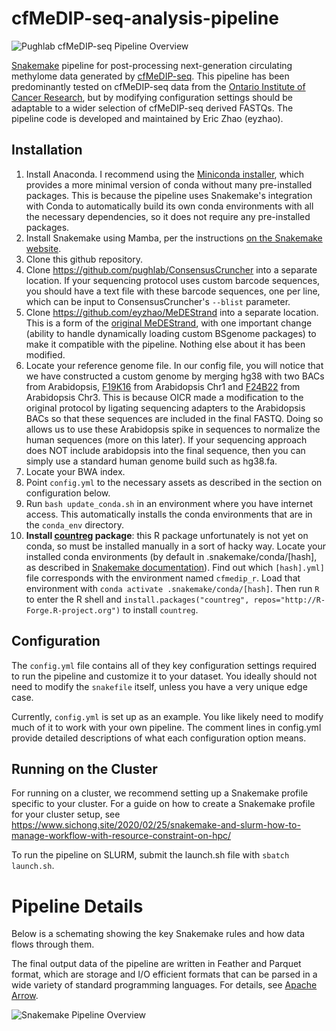 # cfMeDIP-seq-analysis-pipeline
![Pughlab cfMeDIP-seq Pipeline Overview](https://github.com/pughlab/cfMeDIP-seq-analysis-pipeline/raw/master/images/pughlab-cfmedip-pipeline.png)

[Snakemake](https://snakemake.readthedocs.io/en/stable/) pipeline for post-processing next-generation
circulating methylome data generated by [cfMeDIP-seq](https://www.nature.com/articles/s41596-019-0202-2).
This pipeline has been predominantly tested on cfMeDIP-seq data from the [Ontario Institute of Cancer Research](https://oicr.on.ca/),
but by modifying configuration settings should be adaptable to a wider selection of cfMeDIP-seq derived FASTQs.
The pipeline code is developed and maintained by Eric Zhao (eyzhao).

## Installation

1. Install Anaconda. I recommend using the [Miniconda installer](https://docs.conda.io/en/latest/miniconda.html), which provides a more minimal version of conda without many pre-installed packages. This is because the pipeline uses Snakemake's integration with Conda to automatically build its own conda environments with all the necessary dependencies, so it does not require any pre-installed packages.
2. Install Snakemake using Mamba, per the instructions [on the Snakemake website](https://snakemake.readthedocs.io/en/stable/getting_started/installation.html).
3. Clone this github repository.
4. Clone https://github.com/pughlab/ConsensusCruncher into a separate location. If your sequencing protocol uses custom barcode sequences, you should have a text file with these barcode sequences, one per line, which can be input to ConsensusCruncher's `--blist` parameter.
5. Clone https://github.com/eyzhao/MeDEStrand into a separate location. This is a form of the [original MeDEStrand](https://github.com/jxu1234/MeDEStrand), with one important change (ability to handle dynamically loading custom BSgenome packages) to make it compatible with the pipeline. Nothing else about it has been modified.
6. Locate your reference genome file. In our config file, you will notice that we have constructed a custom genome by merging hg38 with two BACs from Arabidopsis, [F19K16](https://www.arabidopsis.org/servlets/TairObject?type=assembly_unit&id=362) from Arabidopsis Chr1 and [F24B22](https://www.arabidopsis.org/servlet/TairObject?type=AssemblyUnit&name=F24B22) from Arabidopsis Chr3. This is because OICR made a modification to the original protocol by ligating sequencing adapters to the Arabidopsis BACs so that these sequences are included in the final FASTQ. Doing so allows us to use these Arabidopsis spike in sequences to normalize the human sequences (more on this later). If your sequencing approach does NOT include arabidopsis into the final sequence, then you can simply use a standard human genome build such as hg38.fa.
7. Locate your BWA index.
8. Point `config.yml` to the necessary assets as described in the section on configuration below.
9. Run `bash update_conda.sh` in an environment where you have internet access. This automatically installs the conda environments that are in the `conda_env` directory.
10. **Install [countreg](https://rdrr.io/rforge/countreg/) package**: this R package unfortunately is not yet on conda, so must be installed manually in a sort of hacky way. Locate your installed conda environments (by default in .snakemake/conda/[hash], as described in [Snakemake documentation](https://snakemake.readthedocs.io/en/stable/snakefiles/deployment.html#integrated-package-management)). Find out which `[hash].yml]` file corresponds with the environment named `cfmedip_r`. Load that environment with `conda activate .snakemake/conda/[hash]`. Then run `R` to enter the R shell and `install.packages("countreg", repos="http://R-Forge.R-project.org")` to install `countreg`.

## Configuration

The `config.yml` file contains all of they key configuration settings required to run the pipeline and customize it to your dataset. You ideally should not need to modify the `snakefile` itself, unless you have a very unique edge case.

Currently, `config.yml` is set up as an example. You like likely need to modify much of it to work with your own pipeline. The comment lines in config.yml provide detailed descriptions of what each configuration option means.

## Running on the Cluster

For running on a cluster, we recommend setting up a Snakemake profile specific to your cluster. For a guide on how to create a Snakemake profile for your cluster setup, see https://www.sichong.site/2020/02/25/snakemake-and-slurm-how-to-manage-workflow-with-resource-constraint-on-hpc/

To run the pipeline on SLURM, submit the launch.sh file with `sbatch launch.sh`.

# Pipeline Details

Below is a schemating showing the key Snakemake rules and how data flows through them.

The final output data of the pipeline are written in Feather and Parquet format, which are storage and I/O efficient formats that can be parsed in a wide variety of standard programming languages. For details, see [Apache Arrow](https://arrow.apache.org/docs/index.html).

![Snakemake Pipeline Overview](https://github.com/pughlab/cfMeDIP-seq-analysis-pipeline/raw/master/images/snakemake_pipeline.png)
